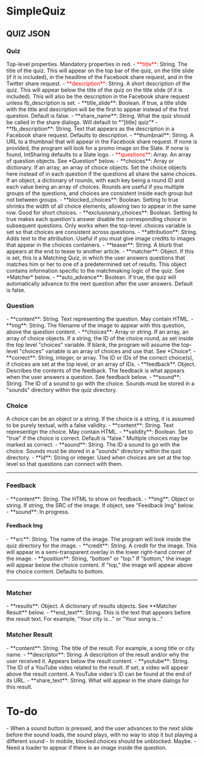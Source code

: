 <h1>SimpleQuiz</h1>

<h2>QUIZ JSON</h2>
<h3>Quiz</h3>
Top-level properties. Mandatory properties in red.
- <span style="color:red">**title**</span>: String. The title of the quiz. This will appear on the top bar of the quiz, on the title slide (if it is included), in the headline of the Facebook share request, and in the Twitter share request.
- <span style="color:red">**description**</span>: String. A short description of the quiz. This will appear below the title of the quiz on the title slide (if it is included). This will also be the description in the Facebook share request unless fb_description is set.
- **title_slide**: Boolean. If true, a title slide with the title and description will be the first to appear instead of the first question. Default is false.
- **share_name**: String. What the quiz should be called in the share dialogs. Will default to *"[title] quiz"*
- **fb_description**: String. Text that appears as the description in a Facebook share request. Defaults to description.
- **thumbnail**: String. A URL to a thumbnail that will appear in the Facebook share request. If none is provided, the program will look for a promo image on the Slate. If none is found, IntSharing defaults to a Slate logo.
- <span style="color:red">**questions**</span>: Array. An array of question objects. See *Question* below.
- **choices**: Array or dictionary. If an array, an array of choice objects. Set the choice objects here instead of in each question if the questions all share the same choices. If an object, a dictionary of rounds, with each key being a round ID and each value being an array of choices. Rounds are useful if you multiple groups of the questions, and choices are consistent inside each group but not between groups.
- **blocked_choices**: Boolean. Setting to true shrinks the width of all choice elements, allowing two to appear in the same row. Good for short choices.
- **exclusionary_choices**: Boolean. Setting to true makes each question's answer disable the corresponding choice in subsequent questions. Only works when the top-level .choices variable is set so that choices are consistent across questions.
- **attribution**: String. Adds text to the attribution. Useful if you must give image credits to images that appear in the choices containers.
- **teaser**: String. A blurb that appears at the end to tease to another article.
- **matcher**: Object. If this is set, this is a Matching Quiz, in which the user answers questions that matches him or her to one of a predetermined set of results. This object contains information specific to the matchmaking logic of the quiz. See *Matcher* below.
- **auto_advance**: Boolean. If true, the quiz will automatically advance to the next question after the user answers. Default is false.

<h3>Question</h3>
- **content**: String. Text representing the question. May contain HTML.
- **img**: String. The filename of the image to appear with this question, above the question content.
- **choices**: Array or string. If an array, an array of choice objects. If a string, the ID of the choice round, as set inside the top level "choices" variable. If blank, the program will assume the top-level "choices" variable is an array of choices and use that. See *Choice*.
- **correct**: String, integer, or array. The ID or IDs of the correct choice(s), if choices are set at the top level, or an array of IDs.
- **feedback**. Object. Describes the contents of the feedback. The feedback is what appears when the user answers a question. See feedback below.
- **sound**: String. The ID of a sound to go with the choice. Sounds must be stored in a "sounds" directory within the quiz directory.

<h3>Choice</h3>
A choice can be an object or a string. If the choice is a string, it is assumed to be purely textual, with a false validity.
- **content**: String. Text representign the choice. May contain HTML.
- **validity**: Boolean. Set to "true" if the choice is correct. Default is "false." Multiple choices may be marked as correct.
- **sound**: String. The ID a sound to go with the choice. Sounds must be stored in a "sounds" directory within the quiz directory.
- **id**: String or integer. Used when choices are set at the top level so that questions can connect with them.

<hr/>
<h3>Feedback</h3>
- **content**: String. The HTML to show on feedback.
- **img**: Object or string. If string, the SRC of the image. If object, see "Feedback Img" below.
- **sound**: In progress.

<h4>Feedback Img</h4>
- **src**: String. The name of the image. The program will look inside the quiz directory for the image.
- **credit**: String. A credit for the image. This will appear in a semi-transparent overlay in the lower right-hand corner of the image.
- **position**: String, "bottom" or "top." If "bottom," the image will appear below the choice content. If "top," the image will appear above the choice content. Defaults to bottom.

<hr/>
<h3>Matcher</h3>
- **results**: Object. A dictionary of results objects. See **Matcher Result** below.
- **end_text**: String. This is the text that appears before the result text. For example, "Your city is..." or "Your song is..."

<h3>Matcher Result</h3>
- **content**: String. The title of the result. For example, a song title or city name.
- **descriptor**: String. A description of the result and/or why the user received it. Appears below the result content.
- **youtube**: String. The ID of a YouTube video related to the result. If set, a video will appear above the result content. A YouTube video's ID can be found at the end of its URL.
- **share_text**: String. What will appear in the share dialogs for this result.

<h1>To-do</h1>
- When a sound button is pressed, and the user advances to the next slide before the sound loads, the sound plays, with no way to stop it but playing a different sound
- In mobile, blocked choices should be unblocked. Maybe.
- Need a loader to appear if there is an image inside the question.

